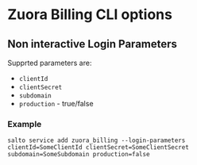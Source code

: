 # Zuora Billing CLI options

## Non interactive Login Parameters
Supprted parameters are:
* `clientId`
* `clientSecret`
* `subdomain`
* `production` - true/false

### Example
```
salto service add zuora_billing --login-parameters clientId=SomeClientId clientSecret=SomeClientSecret subdomain=SomeSubdomain production=false
```
